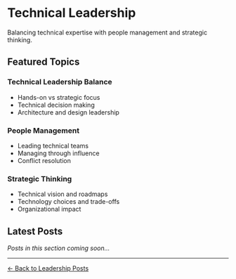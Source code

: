 # Technical Leadership

Balancing technical expertise with people management and strategic thinking.

## Featured Topics

### Technical Leadership Balance
- Hands-on vs strategic focus
- Technical decision making
- Architecture and design leadership

### People Management
- Leading technical teams
- Managing through influence
- Conflict resolution

### Strategic Thinking
- Technical vision and roadmaps
- Technology choices and trade-offs
- Organizational impact

## Latest Posts

*Posts in this section coming soon...*

---

[← Back to Leadership Posts](../index.md#leadership--management)